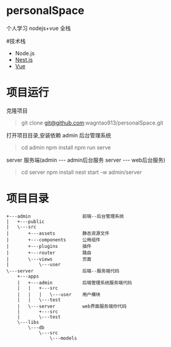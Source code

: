# personalSpace
个人学习  nodejs+vue 全栈

#技术栈
- Node.js  
- [Nest.js](https://docs.nestjs.com/) 
- [Vue]()

# 项目运行
克隆项目
> git clone git@github.com:wagntao913/personalSpace.git  

打开项目目录,安装依赖
admin 后台管理系统
> cd admin
> npm install
> npm run serve    

server 服务端(admin --- admin后台服务   server --- web后台服务)
> cd server
> npm install
> nest start -w admin/server

# 项目目录
``` 
+---admin                   前端--后台管理系统
|   +---public   
|   \---src  
|       +---assets          静态资源文件
|       +---components      公用组件
|       +---plugins         插件
|       +---router          路由
|       \---views           页面
|           \---user
\---server                  后端--服务端代码
    +---apps                
    |   +---admin           后端管理系统服务端代码
    |   |   +---src
    |   |   |   \---user    用户模块
    |   |   \---test
    |   \---server          web界面服务端你代码
    |       +---src
    |       \---test
    \---libs                 
        \---db
            \---src
                \---models
```